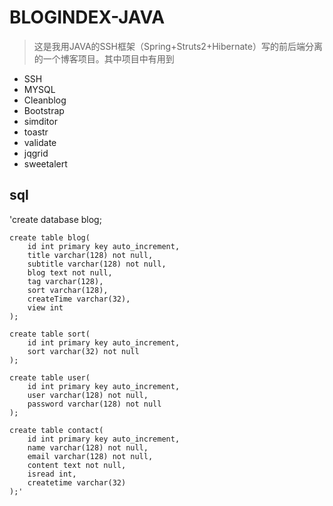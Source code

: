 # BLOGINDEX-JAVA

> 这是我用JAVA的SSH框架（Spring+Struts2+Hibernate）写的前后端分离的一个博客项目。其中项目中有用到

* SSH
* MYSQL
* Cleanblog
* Bootstrap
* simditor
* toastr
* validate
* jqgrid
* sweetalert

## sql

   'create database blog;

	create table blog(
		id int primary key auto_increment,
		title varchar(128) not null,
		subtitle varchar(128) not null,
		blog text not null,
		tag varchar(128),
		sort varchar(128),
		createTime varchar(32),
		view int
	);

	create table sort(
		id int primary key auto_increment,
		sort varchar(32) not null
	);

	create table user(
		id int primary key auto_increment,
		user varchar(128) not null,
		password varchar(128) not null
	);

	create table contact(
		id int primary key auto_increment,
		name varchar(128) not null,
		email varchar(128) not null,
		content text not null,
		isread int,
		createtime varchar(32)
	);'